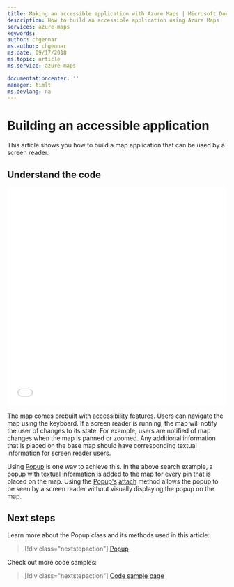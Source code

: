 ```yaml
---
title: Making an accessible application with Azure Maps | Microsoft Docs
description: How to build an accessible application using Azure Maps
services: azure-maps
keywords: 
author: chgennar
ms.author: chgennar
ms.date: 09/17/2018
ms.topic: article
ms.service: azure-maps

documentationcenter: ''
manager: timlt
ms.devlang: na
---
```


# Building an accessible application

This article shows you how to build a map application that can be used by a screen reader.

## Understand the code

<iframe height='500' scrolling='no' title='Make an accessible application' src='//codepen.io/azuremaps/embed/ZoVyZQ/?height=504&theme-id=0&default-tab=js,result&embed-version=2&editable=true' frameborder='no' allowtransparency='true' allowfullscreen='true' style='width: 100%;'>See the Pen <a href='https://codepen.io/azuremaps/pen/ZoVyZQ/'>Make an accessible application</a> by Azure Maps (<a href='https://codepen.io/azuremaps'>@azuremaps</a>) on <a href='https://codepen.io'>CodePen</a>.
</iframe>

The map comes prebuilt with accessibility features. Users can navigate the map using the keyboard. If a screen reader is running, the map will notify the user of changes to its state.
For example, users are notified of map changes when the map is panned or zoomed. Any additional information that is placed on the base map should have corresponding textual information for screen reader users.

Using [Popup](https://docs.microsoft.com/javascript/api/azure-maps-control/atlas.popup?view=azure-iot-typescript-latest) is one way to achieve this. In the above search example, a popup with textual information is added to the map for every pin that is placed on the map. Using the [Popup's](https://docs.microsoft.com/javascript/api/azure-maps-control/atlas.popup?view=azure-iot-typescript-latest) [attach](https://docs.microsoft.com/javascript/api/azure-maps-control/atlas.popup?view=azure-iot-typescript-latest#attach) method allows the popup to be seen by a screen reader without visually displaying the popup on the map.

## Next steps

Learn more about the Popup class and its methods used in this article:

> [!div class="nextstepaction"]
> [Popup](https://docs.microsoft.com/javascript/api/azure-maps-control/atlas.popup?view=azure-iot-typescript-latest)

Check out more code samples:

> [!div class="nextstepaction"]
> [Code sample page](http://aka.ms/AzureMapsSamples)
